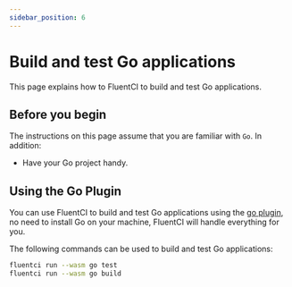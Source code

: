 ```yaml
---
sidebar_position: 6
---
```


# Build and test Go applications

This page explains how to FluentCI to build and test Go applications.

## Before you begin

The instructions on this page assume that you are familiar with `Go`. In addition:

- Have your Go project handy.

## Using the Go Plugin

You can use FluentCI to build and test Go applications using the [go plugin](https://github.com/fluent-ci-templates/go-pipeline), no need to install Go on your machine, FluentCI will handle everything for you.

The following commands can be used to build and test Go applications:

```bash
fluentci run --wasm go test
fluentci run --wasm go build
```
